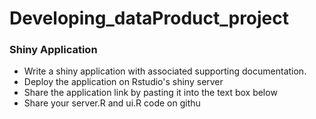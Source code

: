 # Developing_dataProduct_project

### Shiny Application

- Write a shiny application with associated supporting documentation.
- Deploy the application on Rstudio's shiny server
- Share the application link by pasting it into the text box below
- Share your server.R and ui.R code on githu
